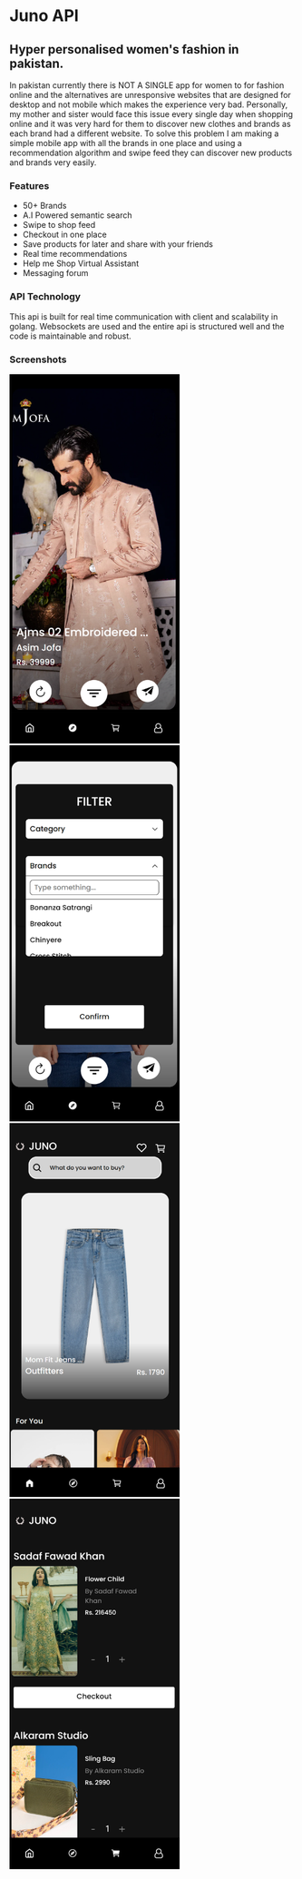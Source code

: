 # Juno API 
## Hyper personalised women's fashion in pakistan.

In pakistan currently there is NOT A SINGLE app for women
to for fashion online and the alternatives are unresponsive
websites that are designed for desktop and not mobile which 
makes the experience very bad. Personally, my mother and sister
would face this issue every single day when shopping online 
and it was very hard for them to discover new clothes and brands as each brand had a different website. To solve this problem I am making a simple mobile app with all the brands in one place and using a recommendation algorithm and swipe feed they can discover new products and brands very easily.


### Features
* 50+ Brands
* A.I Powered semantic search
* Swipe to shop feed
* Checkout in one place
* Save products for later and share with your friends
* Real time recommendations
* Help me Shop Virtual Assistant
* Messaging forum


### API Technology 
This api is built for real time communication with client and scalability in golang. Websockets are used and the entire 
api is structured well and the code is maintainable and robust.


### Screenshots
<img src="./screenshots/1.png" width="300">
<img src="./screenshots/2.png" width="300">
<img src="./screenshots/3.png" width="300">
<img src="./screenshots/4.png" width="300">
